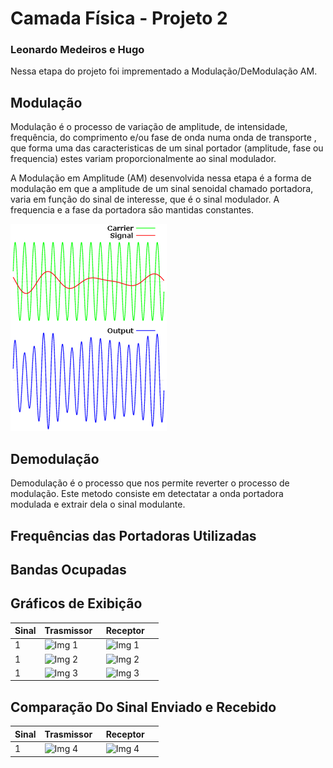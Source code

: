 ﻿# Camada Física - Projeto 2 
### Leonardo Medeiros e Hugo

Nessa etapa do projeto foi imprementado a Modulação/DeModulação AM.

## Modulação
Modulação é o processo de variação de amplitude, de intensidade, frequência, do comprimento e/ou fase de onda numa onda de transporte , que forma uma das caracteristicas de um sinal portador (amplitude, fase ou frequencia) estes variam proporcionalmente ao sinal modulador.

A Modulação em Amplitude (AM) desenvolvida nessa etapa é a forma de modulação em que a amplitude de um sinal senoidal chamado portadora, varia em função do sinal de interesse, que é o sinal modulador. A frequencia e a fase da portadora sâo mantidas constantes.

![Img Mod](doc/Modulador.png)

## Demodulação
Demodulação é o processo que nos permite reverter o processo de modulação. Este metodo consiste em detectatar a onda portadora modulada e extrair dela o sinal modulante.

## Frequências das Portadoras Utilizadas


## Bandas Ocupadas


## Gráficos de Exibição
| Sinal |             Trasmissor             |             Receptor             |
| ----- | ---------------------------------- | -------------------------------- |
|  1    |![Img 1](imgs/trasmissorImg1.png)   | ![Img 1](imgs/receptorImg1.png)  |
|  1    |![Img 2](imgs/trasmissorImg2.png)   | ![Img 2](imgs/receptorImg2.png)  |
|  1    |![Img 3](imgs/trasmissorImg3.png)   | ![Img 3](imgs/receptorImg3.png)  |


## Comparação Do Sinal Enviado e Recebido
| Sinal |             Trasmissor             |             Receptor             |
| ----- | ---------------------------------- | -------------------------------- |
|  1    |![Img 4](imgs/trasmissorImg4.png)   | ![Img 4](imgs/receptorImg4.png)  |


